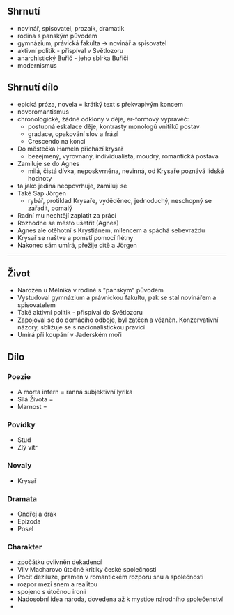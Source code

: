 ## Shrnutí
- novinář, spisovatel, prozaik, dramatik
- rodina s panským původem
- gymnázium, právická fakulta -> novinář a spisovatel
- aktivní politik - přispíval v Světlozoru
- anarchistický Buřič - jeho sbírka Buřiči
- modernismus
## Shrnutí dílo
- epická próza, novela = krátký text s překvapivým koncem
- novoromantismus
- chronologické, žádné odklony v děje, er-formový vypravěč:
	- postupná eskalace děje, kontrasty monologů vnitřků postav
	- gradace, opakování slov a frází
	- Crescendo na konci
- Do městečka Hameln přichází krysař
	- bezejmený, vyrovnaný, individualista, moudrý, romantická postava
- Zamiluje se do Agnes
	- milá, čistá dívka, neposkvrněna, nevinná, od Krysaře poznává lidské hodnoty
- ta jako jediná neopovrhuje, zamilují se
- Také Sap Jörgen
	- rybář, protiklad Krysaře, vyděděnec, jednoduchý, neschopný se zařadit, pomalý
- Radní mu nechtějí zaplatit za prácí
- Rozhodne se město ušetřit (Agnes)
- Agnes ale otěhotní s Krystiánem, milencem a spáchá sebevraždu
- Krysař se naštve a pomstí pomocí flétny
- Nakonec sám umírá, přežije dítě a Jörgen
- ---
## Život
- Narozen u Mělníka v rodině s "panským" původem
- Vystudoval gymnázium a právnickou fakultu, pak se stal novinářem a spisovatelem
- Také aktivní politik - přispíval do Světlozoru
- Zapojoval se do domácího odboje, byl zatčen a vězněn. Konzervativní názory, sbližuje se s nacionalistickou pravicí
- Umírá při koupání v Jaderském moři

## Dílo
### Poezie
- A morta infern = ranná subjektivní lyrika
- Sílá Života = 
- Marnost = 
### Povídky
- Stud
- Zlý vítr
### Novaly
- Krysař
### Dramata
- Ondřej a drak
- Epizoda
- Posel
### Charakter
- zpočátku ovlivněn dekadencí
- Vliv Macharovo útočné kritiky české společnosti
- Pocit deziluze, pramen v romantickém rozporu snu a společnosti
- rozpor mezi snem a realitou
- spojeno s útočnou ironií
- Nadosobní idea národa, dovedena až k mystice národního společenství
- 